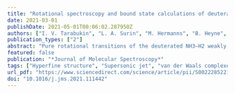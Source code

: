 ```yaml
---
title: "Rotational spectroscopy and bound state calculations of deuterated NH3–H2 van der Waals complexes"
date: 2021-03-01
publishDate: 2021-05-01T00:06:02.287950Z
authors: ["I. V. Tarabukin", "L. A. Surin", "M. Hermanns", "B. Heyne", "S. Schlemmer", "K. L. K. Lee", "M. C. McCarthy", "A. van der Avoird"]
publication_types: ["2"]
abstract: "Pure rotational transitions of the deuterated NH3–H2 weakly bound complexes formed by NH3/ND3 and H2/D2, namely ND3–H2, NH3–D2 and ND3–D2, have been detected. Three different techniques, a millimeter-wave intracavity jet OROTRON spectrometer, molecular beam Fourier transform microwave (FTMW) cavity spectrometer and the broadband chirped pulse (CP) FTMW spectrometer were used to record the spectra in the frequency range from 20 to 140 GHz. The double resonance method was additionally applied to extend the frequency range of the OROTRON spectrometer to lower and of the FTMW cavity spectrometer to higher frequencies. A search for the transitions of deuterated isotopologues and their assignments were based on the recent study of the main isotopic species NH3–H2 [L.A. Surin et al., Astrophys. J., 838, 27 (2017)] and further confirmed by the bound state calculations presented here. The measured line positions including hyperfine splitting due to the 14N nuclear spin of NH3/ND3 and the D nuclear spins of D2 were analysed in order to determine the molecular parameters and structure of the deuterated NH3–H2 complexes. This study provides an effective new probe of the intermolecular interaction between ammonia and dihydrogen, knowledge of which is important for numerical modelling of astrophysical environments."
featured: false
publication: "*Journal of Molecular Spectroscopy*"
tags: ["Hyperfine structure", "Supersonic jet", "van der Waals complexes", "Deuterated isotopologues", "Microwave", "millimeter-wave", "NH–H complex"]
url_pdf: "https://www.sciencedirect.com/science/article/pii/S0022285221000266"
doi: "10.1016/j.jms.2021.111442"
---
```


